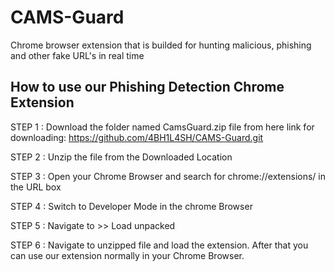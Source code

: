 # CAMS-Guard
Chrome browser extension that is builded for hunting malicious, phishing and other fake URL's in real time

## How to use our Phishing Detection Chrome Extension

STEP 1 : Download the folder named CamsGuard.zip file from here
          link for downloading:
  https://github.com/4BH1L4SH/CAMS-Guard.git

STEP 2 : Unzip the file from the Downloaded Location

STEP 3 : Open your Chrome Browser and search for chrome://extensions/ in the URL box

STEP 4 : Switch to Developer Mode in the chrome Browser

STEP 5 : Navigate to >> Load unpacked 

STEP 6 : Navigate to unzipped file and load the extension. After that you can use our extension normally in your Chrome Browser.

